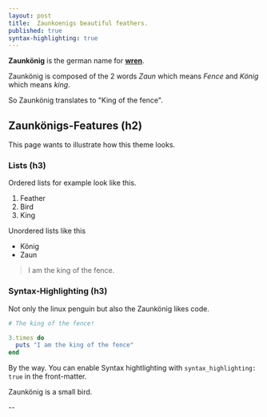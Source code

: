 ```yaml
---
layout: post
title:  Zaunkoenigs beautiful feathers.
published: true
syntax-highlighting: true
---
```


**Zaunkönig** is the german name for [**wren**][1].

Zaunkönig is composed of the 2 words *Zaun* which means *Fence* and *König* which means *king*.

So Zaunkönig translates to "King of the fence".

## Zaunkönigs-Features (h2)

This page wants to illustrate how this theme looks.


### Lists (h3)
Ordered lists for example look like this.

1. Feather
2. Bird
3. King

Unordered lists like this

* König
* Zaun

> I am the king of the fence.

### Syntax-Highlighting (h3)
Not only the linux penguin but also the Zaunkönig likes code.

```ruby
# The king of the fence!

3.times do
  puts "I am the king of the fence"
end
```

By the way. You can enable Syntax hightlighting with `syntax_highlighting: true` in the front-matter.

Zaunkönig is a small bird.

--

[1]: https://en.wikipedia.org/wiki/Eurasian_wren
